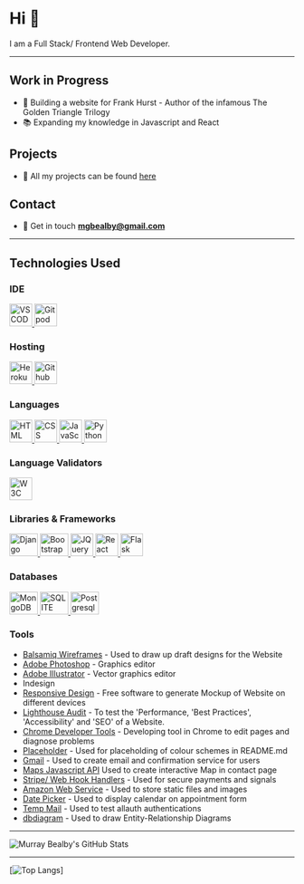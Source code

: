 # Hi 👋

I am a Full Stack/ Frontend Web Developer.

---

## Work in Progress

- 👷  Building a website for
      Frank Hurst - Author of the infamous The Golden Triangle Trilogy
- 📚  Expanding my knowledge in Javascript and React

## Projects

- 📂  All my projects can be found [here](https://murraybealby.com/github.html)

## Contact

- 📧  Get in touch **mgbealby@gmail.com**

---

## Technologies Used

### IDE

<a href="https://code.visualstudio.com/"> <img src="https://user-images.githubusercontent.com/674621/71187801-14e60a80-2280-11ea-94c9-e56576f76baf.png" alt="VSCODE" width="40" height="40"/> </a>
<a href="https://gitpod.io/workspaces/"> <img src="https://gitpod.io/static/media/gitpod.2cdd910d.svg" alt="Gitpod" width="40" height="40"/> </a>

### Hosting

<a href="https://id.heroku.com/"> <img src="https://cdn.freebiesupply.com/logos/large/2x/heroku-logo-png-transparent.png" alt="Heroku" width="40" height="40"/> </a>
<a href="https://github.com/"> <img src="https://logos-download.com/wp-content/uploads/2016/09/GitHub_logo.png" alt="Github" width="40" height="40"/> </a>

### Languages

<a href="https://en.wikipedia.org/wiki/HTML"> <img src="https://external-content.duckduckgo.com/iu/?u=https%3A%2F%2Flogos-download.com%2Fwp-content%2Fuploads%2F2017%2F07%2FHTML5_badge.png&f=1&nofb=1" alt="HTML" width="40" height="40"/> </a>
<a href="https://en.wikipedia.org/wiki/Cascading_Style_Sheets"> <img src="https://external-content.duckduckgo.com/iu/?u=https%3A%2F%2Fwww.logolynx.com%2Fimages%2Flogolynx%2F8c%2F8cdf4c047e99f7389e76aa4e2e7e2803.png&f=1&nofb=1" alt="CSS" width="40" height="40"/> </a>
<a href="https://www.javascript.com/"> <img src="https://codingthesmartway.com/wp-content/uploads/2020/07/logo_javascript_2.jpg" alt="JavaScript" width="40" height="40"/> </a>
<a href="https://www.python.org/"> <img src="https://logos-download.com/wp-content/uploads/2016/10/Python_logo_icon.png" alt="Python" width="40" height="40"/> </a>

### Language Validators

<a href="https://validator.w3.org/"> <img src="https://logodownload.org/wp-content/uploads/2017/10/w3c-logo.png" alt="W3C" width="40" height="40"/> </a>
   
### Libraries & Frameworks

<a href="https://www.djangoproject.com/"> <img src="https://1.bp.blogspot.com/-SrStI0SKdN0/V1EEcbvCIrI/AAAAAAAAAdE/4Z8AjTvEjbkIr2EI6sirRNsPQgAgaBNdACLcB/s640/django-logo.png" alt="Django" width="50" height="40"/> </a>
<a href="https://getbootstrap.com/"> <img src="https://www.kindpng.com/picc/m/485-4850258_bootstrap-logo-png-image-free-download-searchpng-logos.png" alt="Bootstrap" width="50" height="40"/> </a>
<a href="https://jquery.com/"> <img src="https://pluspng.com/img-png/jquery-logo-png-jquery-logo-png-transparent-background-png-img-transparent-860x868.png" alt="JQuery" width="40" height="40"/> </a>
<a href="https://reactjs.org/"> <img src="https://logos-download.com/wp-content/uploads/2016/09/React_logo_logotype_emblem.png" alt="React" width="40" height="40"/> </a>
<a href="https://flask.palletsprojects.com/en/2.0.x/"> <img src="https://www.pngfind.com/pngs/m/128-1286693_flask-framework-logo-svg-hd-png-download.png" alt="Flask" width="40" height="40"/> </a>

### Databases

<a href="https://www.mongodb.com/"> <img src="https://webimages.mongodb.com/_com_assets/cms/kpo5kblefbjq79065-Horizontal_Default.svg?auto=format%252Ccompress" alt="MongoDB" width="50" height="40"/> </a>
<a href="https://sqlite.org/index.html"> <img src="https://download.logo.wine/logo/SQLite/SQLite-Logo.wine.png" alt="SQLITE" width="50" height="40"/> </a>
<a href="https://www.postgresql.org/"> <img src="https://www.postgresql.org/media/img/about/press/elephant.png" alt="Postgresql" width="50" height="40"/> </a>


### Tools

- [Balsamiq Wireframes](https://balsamiq.com/wireframes/desktop/) - Used to draw
   up draft designs for the Website
- [Adobe Photoshop](https://www.adobe.com//) - Graphics editor
- [Adobe Illustrator](https://www.adobe.com//) - Vector graphics editor
- Indesign
- [Responsive Design](http://ami.responsivedesign.is/) - Free software
   to generate Mockup of Website on different devices
- [Lighthouse Audit](https://developers.google.com/web/tools/lighthouse/) -
   To test the 'Performance, 'Best Practices', 'Accessibility' and 'SEO' of
   a Website.
- [Chrome Developer Tools](https://www.google.com/chrome/dev/Google) -
   Developing tool in Chrome to edit pages and diagnose problems
- [Placeholder](https://placeholder.com/) - Used for placeholding of colour
   schemes in README.md
- [Gmail](https://www.emailjs.com/) - Used to create email and confirmation
   service for users
- [Maps Javascript API](https://developers.google.com/maps/documentation/javascript/overview)
   Used to create interactive Map in contact page
- [Stripe/ Web Hook Handlers](https://stripe.com/en-gb-se) - Used for secure
   payments and signals
- [Amazon Web Service](https://aws.amazon.com/) - Used to store static files
   and images
- [Date Picker](https://bootstrap-datepicker.readthedocs.io/en/latest/) -
   Used to display calendar on appointment form
- [Temp Mail](https://temp-mail.org/en/) - Used to test allauth authentications
- [dbdiagram](https://dbdiagram.io/home/) - Used to draw Entity-Relationship
   Diagrams







---

![Murray Bealby's GitHub Stats](https://github-readme-stats.vercel.app/api?username=Bealby&show_icons=true&theme=prussian)

---

[![Top Langs](https://github-readme-stats.vercel.app/api/top-langs/?username=Bealby&hide=html&theme=prussian)]
